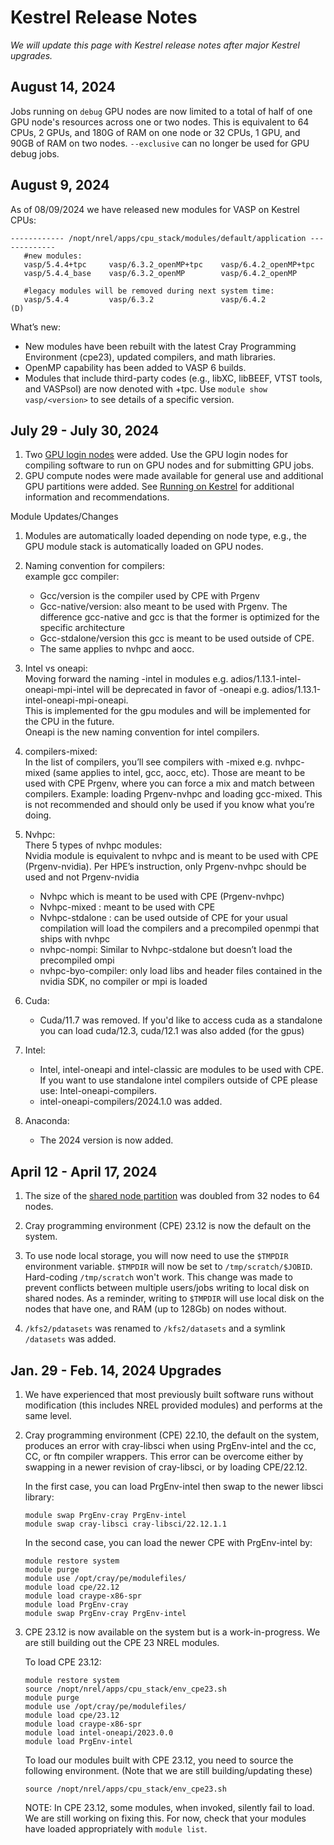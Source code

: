 # Kestrel Release Notes

*We will update this page with Kestrel release notes after major Kestrel upgrades.*

## August 14, 2024

Jobs running on `debug` GPU nodes are now limited to a total of half of one GPU node's resources across one or two nodes. This is equivalent to 64 CPUs, 2 GPUs, and 180G of RAM on one node or 32 CPUs, 1 GPU, and 90GB of RAM on two nodes. `--exclusive` can no longer be used for GPU debug jobs. 

## August 9, 2024

As of 08/09/2024 we have released new modules for VASP on Kestrel CPUs: 

```
------------ /nopt/nrel/apps/cpu_stack/modules/default/application -------------
   #new modules:
   vasp/5.4.4+tpc     vasp/6.3.2_openMP+tpc    vasp/6.4.2_openMP+tpc
   vasp/5.4.4_base    vasp/6.3.2_openMP        vasp/6.4.2_openMP
   
   #legacy modules will be removed during next system time:
   vasp/5.4.4         vasp/6.3.2               vasp/6.4.2            (D)
```

 What’s new: 
 
 * New modules have been rebuilt with the latest Cray Programming Environment (cpe23), updated compilers, and math libraries.
 * OpenMP capability has been added to VASP 6 builds.
 * Modules that include third-party codes (e.g., libXC, libBEEF, VTST tools, and VASPsol) are now denoted with +tpc. Use `module show vasp/<version>` to see details of a specific version.

## July 29 - July 30, 2024

1. Two [GPU login nodes](../Kestrel/index.md) were added. Use the GPU login nodes for compiling software to run on GPU nodes and for submitting GPU jobs. 
1. GPU compute nodes were made available for general use and additional GPU partitions were added. See [Running on Kestrel](./Running/index.md) for additional information and recommendations.

Module Updates/Changes 

1. Modules are automatically loaded depending on node type, e.g., the GPU module stack is automatically loaded on GPU nodes. 

1. Naming convention for compilers: <br>
    example gcc compiler: 
    * Gcc/version is the compiler used by CPE with Prgenv
    * Gcc-native/version: also meant to be used with Prgenv. The difference gcc-native and gcc is that the former is optimized for the specific architecture
    * Gcc-stdalone/version this gcc is meant to be used outside of CPE. 
    * The same applies to nvhpc and aocc.

1. Intel vs oneapi: <br>
Moving forward the naming -intel in modules e.g. adios/1.13.1-intel-oneapi-mpi-intel will be deprecated in favor of -oneapi e.g. adios/1.13.1-intel-oneapi-mpi-oneapi. <br>
This is implemented for the gpu modules and will be implemented for the CPU in the future. <br>
Oneapi is the new naming convention for intel compilers.

1. compilers-mixed: <br>
In the list of compilers, you’ll see compilers with -mixed e.g. nvhpc-mixed (same applies to intel, gcc, aocc, etc). 
Those are meant to be used with CPE Prgenv, where you can force a mix and match between compilers. 
Example: loading Prgenv-nvhpc and loading gcc-mixed. 
This is not recommended and should only be used if you know what you’re doing. 

1. Nvhpc: <br>
There 5 types of nvhpc modules: <br>
Nvidia module is equivalent to nvhpc and is meant to be used with CPE (Prgenv-nvidia). 
Per HPE’s instruction, only Prgenv-nvhpc should be used and not Prgenv-nvidia
    * Nvhpc which is meant to be used with CPE (Prgenv-nvhpc)
    * Nvhpc-mixed : meant to be used with CPE
    * Nvhpc-stdalone : can be used outside of CPE for your usual compilation will load the compilers and a precompiled openmpi that ships with nvhpc
    * nvhpc-nompi:  Similar to Nvhpc-stdalone but doesn’t load the precompiled ompi
    * nvhpc-byo-compiler: only load libs and header files contained in the nvidia SDK, no compiler or mpi is loaded <br>

1. Cuda: <br>
    * Cuda/11.7 was removed. If you'd like to access cuda as a standalone you can load cuda/12.3, cuda/12.1 was also added (for the gpus)

1.  Intel: <br>
    * Intel, intel-oneapi and intel-classic are modules to be used with CPE. If you want to use standalone intel compilers outside of CPE please use: 
Intel-oneapi-compilers. 
    * intel-oneapi-compilers/2024.1.0 was added.

1. Anaconda: <br>
    * The 2024 version is now added.
 

## April 12 - April 17, 2024

1. The size of the [shared node partition](./Running/index.md#shared-node-partition) was doubled from 32 nodes to 64 nodes. 

2. Cray programming environment (CPE) 23.12 is now the default on the system. 

3. To use node local storage, you will now need to use the `$TMPDIR` environment variable. `$TMPDIR` will now be set to `/tmp/scratch/$JOBID`. Hard-coding `/tmp/scratch` won't work. This change was made to prevent conflicts between multiple users/jobs writing to local disk on shared nodes. As a reminder, writing to `$TMPDIR` will use local disk on the nodes that have one, and RAM (up to 128Gb) on nodes without.

4. `/kfs2/pdatasets` was renamed to `/kfs2/datasets` and a symlink `/datasets` was added. 


## Jan. 29 - Feb. 14, 2024 Upgrades

1. We have experienced that most previously built software runs without modification (this includes NREL provided modules) and performs at the same level. 

2. Cray programming environment (CPE) 22.10, the default on the system, produces an error with cray-libsci when using PrgEnv-intel and the cc, CC, or ftn compiler wrappers. This error can be overcome either by swapping in a newer revision of cray-libsci, or by loading CPE/22.12. 

    In the first case, you can load PrgEnv-intel then swap to the newer libsci library: 

    ```
    module swap PrgEnv-cray PrgEnv-intel 
    module swap cray-libsci cray-libsci/22.12.1.1 
    ```
    

    In the second case, you can load the newer CPE with PrgEnv-intel by:  

    ```
    module restore system 
    module purge 
    module use /opt/cray/pe/modulefiles/ 
    module load cpe/22.12 
    module load craype-x86-spr 
    module load PrgEnv-cray 
    module swap PrgEnv-cray PrgEnv-intel  
    ```

3. CPE 23.12 is now available on the system but is a work-in-progress. We are still building out the CPE 23 NREL modules.  

    To load CPE 23.12: 

    ```
    module restore system 
    source /nopt/nrel/apps/cpu_stack/env_cpe23.sh
    module purge
    module use /opt/cray/pe/modulefiles/
    module load cpe/23.12
    module load craype-x86-spr
    module load intel-oneapi/2023.0.0
    module load PrgEnv-intel
    ```

    To load our modules built with CPE 23.12, you need to source the following environment. (Note that we are still building/updating these) 

    `source /nopt/nrel/apps/cpu_stack/env_cpe23.sh` 

    NOTE: In CPE 23.12, some modules, when invoked, silently fail to load. We are still working on fixing this. For now, check that your modules have loaded appropriately with `module list`.

 

 
